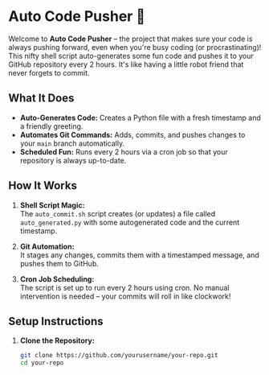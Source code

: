 # Auto Code Pusher 🚀

Welcome to **Auto Code Pusher** – the project that makes sure your code is always pushing forward, even when you're busy coding (or procrastinating)! This nifty shell script auto-generates some fun code and pushes it to your GitHub repository every 2 hours. It's like having a little robot friend that never forgets to commit.

## What It Does

- **Auto-Generates Code:** Creates a Python file with a fresh timestamp and a friendly greeting.
- **Automates Git Commands:** Adds, commits, and pushes changes to your `main` branch automatically.
- **Scheduled Fun:** Runs every 2 hours via a cron job so that your repository is always up-to-date.

## How It Works

1. **Shell Script Magic:**  
   The `auto_commit.sh` script creates (or updates) a file called `auto_generated.py` with some autogenerated code and the current timestamp.

2. **Git Automation:**  
   It stages any changes, commits them with a timestamped message, and pushes them to GitHub.

3. **Cron Job Scheduling:**  
   The script is set up to run every 2 hours using cron. No manual intervention is needed – your commits will roll in like clockwork!

## Setup Instructions

1. **Clone the Repository:**
   ```bash
   git clone https://github.com/yourusername/your-repo.git
   cd your-repo
